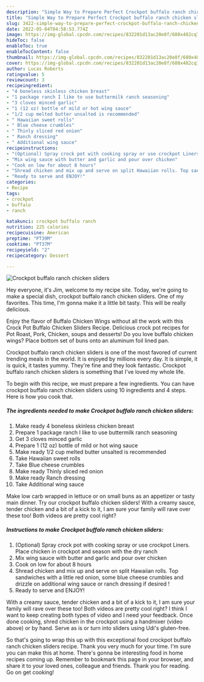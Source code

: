 ```yaml
---
description: "Simple Way to Prepare Perfect Crockpot buffalo ranch chicken sliders"
title: "Simple Way to Prepare Perfect Crockpot buffalo ranch chicken sliders"
slug: 3422-simple-way-to-prepare-perfect-crockpot-buffalo-ranch-chicken-sliders
date: 2022-05-04T04:58:53.774Z
image: https://img-global.cpcdn.com/recipes/832201d13ac20e8f/680x482cq70/crockpot-buffalo-ranch-chicken-sliders-recipe-main-photo.jpg
hideToc: false
enableToc: true
enableTocContent: false
thumbnail: https://img-global.cpcdn.com/recipes/832201d13ac20e8f/680x482cq70/crockpot-buffalo-ranch-chicken-sliders-recipe-main-photo.jpg
cover: https://img-global.cpcdn.com/recipes/832201d13ac20e8f/680x482cq70/crockpot-buffalo-ranch-chicken-sliders-recipe-main-photo.jpg
author: Lucas Roberts
ratingvalue: 5
reviewcount: 3
recipeingredient:
- "4 boneless skinless chicken breast"
- "1 package ranch I like to use buttermilk ranch seasoning"
- "3 cloves minced garlic"
- "1 (12 oz) bottle of mild or hot wing sauce"
- "1/2 cup melted butter unsalted is recommended"
- " Hawaiian sweet rolls"
- " Blue cheese crumbles"
- " Thinly sliced red onion"
- " Ranch dressing"
- " Additional wing sauce"
recipeinstructions:
- "(Optional) Spray crock pot with cooking spray or use crockpot Liners. Place chicken in crockpot and season with the dry ranch"
- "Mix wing sauce with butter and garlic and pour over chicken"
- "Cook on low for about 8 hours"
- "Shread chicken and mix up and serve on split Hawaiian rolls. Top sandwiches with a little red onion, some blue cheese crumbles and drizzle on additional wing sauce or ranch dressing if desired !"
- "Ready to serve and ENJOY!"
categories:
- Recipe
tags:
- crockpot
- buffalo
- ranch

katakunci: crockpot buffalo ranch 
nutrition: 225 calories
recipecuisine: American
preptime: "PT39M"
cooktime: "PT37M"
recipeyield: "2"
recipecategory: Dessert

---
```



![Crockpot buffalo ranch chicken sliders](https://img-global.cpcdn.com/recipes/832201d13ac20e8f/680x482cq70/crockpot-buffalo-ranch-chicken-sliders-recipe-main-photo.jpg)

Hey everyone, it's Jim, welcome to my recipe site. Today, we're going to make a special dish, crockpot buffalo ranch chicken sliders. One of my favorites. This time, I'm gonna make it a little bit tasty. This will be really delicious.

Enjoy the flavor of Buffalo Chicken Wings without all the work with this Crock Pot Buffalo Chicken Sliders Recipe. Delicious crock pot recipes for Pot Roast, Pork, Chicken, soups and desserts! Do you love buffalo chicken wings? Place bottom set of buns onto an aluminum foil lined pan.

Crockpot buffalo ranch chicken sliders is one of the most favored of current trending meals in the world. It is enjoyed by millions every day. It is simple, it is quick, it tastes yummy. They're fine and they look fantastic. Crockpot buffalo ranch chicken sliders is something that I've loved my whole life.


To begin with this recipe, we must prepare a few ingredients. You can have crockpot buffalo ranch chicken sliders using 10 ingredients and 4 steps. Here is how you cook that.

<!--inarticleads1-->

##### The ingredients needed to make Crockpot buffalo ranch chicken sliders:

1. Make ready 4 boneless skinless chicken breast
1. Prepare 1 package ranch I like to use buttermilk ranch seasoning
1. Get 3 cloves minced garlic
1. Prepare 1 (12 oz) bottle of mild or hot wing sauce
1. Make ready 1/2 cup melted butter unsalted is recommended
1. Take  Hawaiian sweet rolls
1. Take  Blue cheese crumbles
1. Make ready  Thinly sliced red onion
1. Make ready  Ranch dressing
1. Take  Additional wing sauce


Make low carb wrapped in lettuce or on small buns as an appetizer or tasty main dinner. Try our crockpot buffalo chicken sliders! With a creamy sauce, tender chicken and a bit of a kick to it, I am sure your family will rave over these too! Both videos are pretty cool right? 

<!--inarticleads2-->

##### Instructions to make Crockpot buffalo ranch chicken sliders:

1. (Optional) Spray crock pot with cooking spray or use crockpot Liners. Place chicken in crockpot and season with the dry ranch
1. Mix wing sauce with butter and garlic and pour over chicken
1. Cook on low for about 8 hours
1. Shread chicken and mix up and serve on split Hawaiian rolls. Top sandwiches with a little red onion, some blue cheese crumbles and drizzle on additional wing sauce or ranch dressing if desired !
1. Ready to serve and ENJOY!

With a creamy sauce, tender chicken and a bit of a kick to it, I am sure your family will rave over these too! Both videos are pretty cool right? I think I want to keep creating both types of video and I need your feedback. Once done cooking, shred chicken in the crockpot using a handmixer (video above) or by hand. Serve as is or turn into sliders using Udi&#39;s gluten-free. 

So that's going to wrap this up with this exceptional food crockpot buffalo ranch chicken sliders recipe. Thank you very much for your time. I'm sure you can make this at home. There's gonna be interesting food in home recipes coming up. Remember to bookmark this page in your browser, and share it to your loved ones, colleague and friends. Thank you for reading. Go on get cooking!
